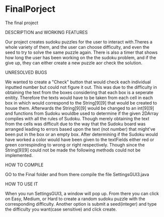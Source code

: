 # FinalPorject
The final project

DESCRIPTION and WORKING FEATURES

Our project creates sudoku puzzles for the user to interact with.Theres a whole variety of them, and the user can choose difficulty, and even the seed to try to solve the same puzzle again. There is also a timer that shows how long the user has been working on the the sudoku problem, and if the give up, they can either create a new puzzle aor check the solution. 

UNRESOLVED BUGS

We wanted to create a "Check" button that would check each individual inputted number but could not figure it out. This was due to the difficulty in obtaining the text from the boxes considering that each box is a seperate enitity. Therefore the texts would have to be taken from each cell in each box in which would correspond to the String[9][9] that would be created to house them. Afterwards the String[9][9] would be changed to an int[9][9] and functions from Sudoku wouldbe used to determine if the given 2DArray complies with all the rules of Sudoku. Though merely obtaining the text from the cells was difficult due to the way that the Sudoku board was arranged leading to errors based upon the text (not number) that might've been put in the box or an empty box. After determining if the Sudoku would have worked a color would have been given to the textFields either red or green correspinding to wrong or right respectively. Though since the String[9][9] could not be made the following methods could not be implemented.

HOW TO COMPILE

GO to the Final folder and from there compile the file SettingsGUI3.java

HOW TO USE IT

When you run SettingsGUI3, a window will pop up. From there you can click on Easy, Medium, or Hard to create a random sudoku puzzle with the corresponding difficulty. Another option is submit a seed(integer) and type the difficulty you want(case sensitive) and click create.

